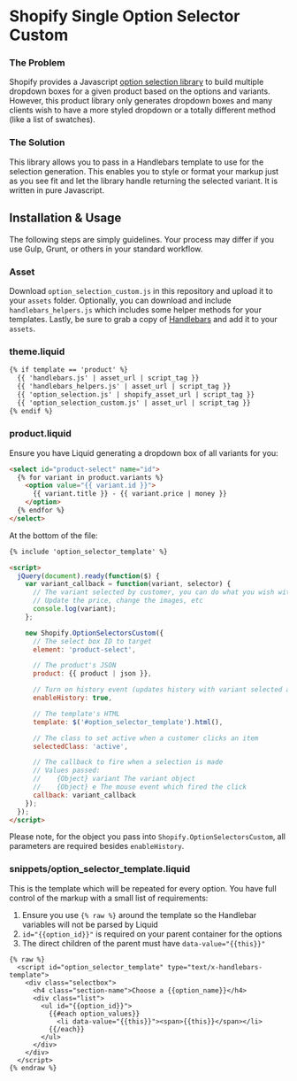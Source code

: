 # Shopify Single Option Selector Custom

### The Problem

Shopify provides a Javascript [option selection library](https://docs.shopify.com/themes/customization/products/use-products-with-multiple-options) to build multiple dropdown boxes for a given product based on the options and variants. However, this product library only generates dropdown boxes and many clients wish to have a more styled dropdown or a totally different method (like a list of swatches).

### The Solution

This library allows you to pass in a Handlebars template to use for the selection generation. This enables you to style or format your markup just as you see fit and let the library handle returning the selected variant. It is written in pure Javascript.

## Installation & Usage

The following steps are simply guidelines. Your process may differ if you use Gulp, Grunt, or others in your standard workflow.

### Asset

Download `option_selection_custom.js` in this repository and upload it to your `assets` folder. Optionally, you can download and include `handlebars_helpers.js` which includes some helper methods for your templates. Lastly, be sure to grab a copy of [Handlebars](handlebarsjs.com) and add it to your `assets`.

### theme.liquid

```html
{% if template == 'product' %}
  {{ 'handlebars.js' | asset_url | script_tag }}
  {{ 'handlebars_helpers.js' | asset_url | script_tag }}
  {{ 'option_selection.js' | shopify_asset_url | script_tag }}
  {{ 'option_selection_custom.js' | asset_url | script_tag }}
{% endif %}
```

### product.liquid

Ensure you have Liquid generating a dropdown box of all variants for you:

```html
<select id="product-select" name="id">
  {% for variant in product.variants %}
    <option value="{{ variant.id }}">
      {{ variant.title }} - {{ variant.price | money }}
    </option>
  {% endfor %}
</select>
```

At the bottom of the file:

```html
{% include 'option_selector_template' %}

<script>
  jQuery(document).ready(function($) {
    var variant_callback = function(variant, selector) {
      // The variant selected by customer, you can do what you wish with the object
      // Update the price, change the images, etc
      console.log(variant); 
    };

    new Shopify.OptionSelectorsCustom({
      // The select box ID to target
      element: 'product-select',

      // The product's JSON
      product: {{ product | json }},

      // Turn on history event (updates history with variant selected and updates URL)
      enableHistory: true,

      // The template's HTML
      template: $('#option_selector_template').html(),

      // The class to set active when a customer clicks an item
      selectedClass: 'active',

      // The callback to fire when a selection is made
      // Values passed:
      //    {Object} variant The variant object
      //    {Object} e The mouse event which fired the click
      callback: variant_callback
    });
  });
</script>
```

Please note, for the object you pass into `Shopify.OptionSelectorsCustom`, all parameters are required besides `enableHistory`.

### snippets/option_selector_template.liquid

This is the template which will be repeated for every option. You have full control of the markup with a small list of requirements:

1. Ensure you use `{% raw %}` around the template so the Handlebar variables will not be parsed by Liquid
2. `id="{{option_id}}"` is required on your parent container for the options
3. The direct children of the parent must have `data-value="{{this}}"`

```
{% raw %}
  <script id="option_selector_template" type="text/x-handlebars-template">
    <div class="selectbox">
      <h4 class="section-name">Choose a {{option_name}}</h4>
      <div class="list">
        <ul id="{{option_id}}">
          {{#each option_values}}
            <li data-value="{{this}}"><span>{{this}}</span></li> 
          {{/each}}
        </ul>
      </div>
    </div>
  </script>
{% endraw %}
```
